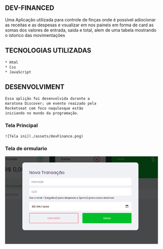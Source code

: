 ## DEV-FINANCED
  Uma Aplicação utilizada para controle de finças
  onde é possivel adiocionar as receitas e as
  despesas e vsualizar em nos paineis em forma
  de card as somas dos valores de entrada,
  saida e total, alem de uma tabela mostrando o 
  istorico das movimentações

## TECNOLOGIAS UTILIZADAS
    * Html
    * Css
    * JavaScript

## DESENVOLVIMENT
    Essa aplição foi desenvolvida durante a
    maratona Discover; um evento reaizado pela
    Rocketseat com foco naqulesque estão 
    iniciando no mundo da programação.

 ### Tela Principal
    ![Tela ini](./assets/devFinance.png)
### Tela de ormulario
  ![Tela form](./assets/devFinanceModal.png)

 